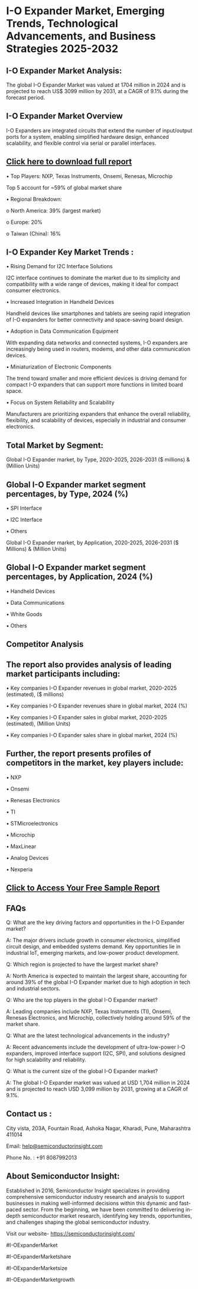 I-O Expander Market, Emerging Trends, Technological Advancements, and Business Strategies 2025-2032
=
I-O Expander Market Analysis:
-
The global I-O Expander Market was valued at 1704 million in 2024 and is projected to reach US$ 3099 million by 2031, at a CAGR of 9.1% during the forecast period.

I-O Expander Market Overview
-
I-O Expanders are integrated circuits that extend the number of input/output ports for a system, enabling simplified hardware design, enhanced scalability, and flexible control via serial or parallel interfaces.

[Click here to download full report ](https://semiconductorinsight.com/report/i-o-expander-market/)
-
•	Top Players: NXP, Texas Instruments, Onsemi, Renesas, Microchip

Top 5 account for ~59% of global market share

•	Regional Breakdown:

o	North America: 39% (largest market)

o	Europe: 20%

o	Taiwan (China): 16%

I-O Expander Key Market Trends  :
-
•	Rising Demand for I2C Interface Solutions

I2C interface continues to dominate the market due to its simplicity and compatibility with a wide range of devices, making it ideal for compact consumer electronics.

•	Increased Integration in Handheld Devices

Handheld devices like smartphones and tablets are seeing rapid integration of I-O expanders for better connectivity and space-saving board design.

•	Adoption in Data Communication Equipment

With expanding data networks and connected systems, I-O expanders are increasingly being used in routers, modems, and other data communication devices.

•	Miniaturization of Electronic Components

The trend toward smaller and more efficient devices is driving demand for compact I-O expanders that can support more functions in limited board space.

•	Focus on System Reliability and Scalability

Manufacturers are prioritizing expanders that enhance the overall reliability, flexibility, and scalability of devices, especially in industrial and consumer electronics.

Total Market by Segment:
-
Global I-O Expander market, by Type, 2020-2025, 2026-2031 ($ millions) & (Million Units)

Global I-O Expander market segment percentages, by Type, 2024 (%)
-
•	SPI Interface

•	I2C Interface

•	Others

Global I-O Expander market, by Application, 2020-2025, 2026-2031 ($ Millions) & (Million Units)

Global I-O Expander market segment percentages, by Application, 2024 (%)
-
•	Handheld Devices

•	Data Communications

•	White Goods

•	Others

Competitor Analysis
-
The report also provides analysis of leading market participants including:
-
•	Key companies I-O Expander revenues in global market, 2020-2025 (estimated), ($ millions)

•	Key companies I-O Expander revenues share in global market, 2024 (%)

•	Key companies I-O Expander sales in global market, 2020-2025 (estimated), (Million Units)

•	Key companies I-O Expander sales share in global market, 2024 (%)

Further, the report presents profiles of competitors in the market, key players include:
-
•	NXP

•	Onsemi

•	Renesas Electronics

•	TI

•	STMicroelectronics

•	Microchip

•	MaxLinear

•	Analog Devices

•	Nexperia

[Click to Access Your Free Sample Report](https://semiconductorinsight.com/report/i-o-expander-market/)
-
FAQs
-
Q: What are the key driving factors and opportunities in the I-O Expander market?

A: The major drivers include growth in consumer electronics, simplified circuit design, and embedded systems demand. Key opportunities lie in industrial IoT, emerging markets, and low-power product development.

Q: Which region is projected to have the largest market share?

A: North America is expected to maintain the largest share, accounting for around 39% of the global I-O Expander market due to high adoption in tech and industrial sectors.

Q: Who are the top players in the global I-O Expander market?

A: Leading companies include NXP, Texas Instruments (TI), Onsemi, Renesas Electronics, and Microchip, collectively holding around 59% of the market share.

Q: What are the latest technological advancements in the industry?

A: Recent advancements include the development of ultra-low-power I-O expanders, improved interface support (I2C, SPI), and solutions designed for high scalability and reliability.

Q: What is the current size of the global I-O Expander market?

A: The global I-O Expander market was valued at USD 1,704 million in 2024 and is projected to reach USD 3,099 million by 2031, growing at a CAGR of 9.1%.

Contact us : 
-
City vista, 203A, Fountain Road, Ashoka Nagar, Kharadi, Pune, Maharashtra 411014

Email: help@semiconductorinsight.com

Phone No. : +91 8087992013

About Semiconductor Insight:
-
Established in 2016, Semiconductor Insight specializes in providing comprehensive semiconductor industry research and analysis to support businesses in making well-informed decisions within this dynamic and fast-paced sector. From the beginning, we have been committed to delivering in-depth semiconductor market research, identifying key trends, opportunities, and challenges shaping the global semiconductor industry.

Visit our website- https://semiconductorinsight.com/

#I-OExpanderMarket 

#I-OExpanderMarketshare

#I-OExpanderMarketsize

#I-OExpanderMarketgrowth 
 
 


